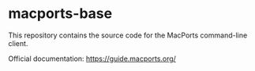 # macports-base

This repository contains the source code for the MacPorts command-line client.

Official documentation: <https://guide.macports.org/>
